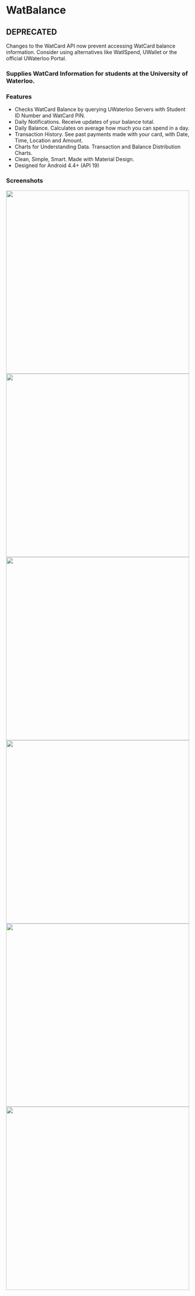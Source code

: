 # WatBalance

## DEPRECATED
Changes to the WatCard API now prevent accessing WatCard balance information.
Consider using alternatives like WatISpend, UWallet or the official UWaterloo Portal.

### Supplies WatCard Information for students at the University of Waterloo.

### Features
* Checks WatCard Balance by querying UWaterloo Servers with Student ID Number and WatCard PIN.
* Daily Notifications. Receive updates of your balance total.
* Daily Balance. Calculates on average how much you can spend in a day.
* Transaction History. See past payments made with your card, with Date, Time, Location and Amount.
* Charts for Understanding Data. Transaction and Balance Distribution Charts.
* Clean, Simple, Smart. Made with Material Design.
* Designed for Android 4.4+ (API 19)

### Screenshots
<img src="https://cloud.githubusercontent.com/assets/14666061/12218551/af216d1a-b6f0-11e5-856f-a2ccaf0956a7.png" height=500>
<img src="https://cloud.githubusercontent.com/assets/14666061/12218558/cea52da2-b6f0-11e5-8801-ab638b4187c5.png" height=500>
<img src="https://cloud.githubusercontent.com/assets/14666061/12218562/dd1bd124-b6f0-11e5-99e7-b520dbde38b7.png" height=500>
<img src="https://cloud.githubusercontent.com/assets/14666061/12218563/f3644bc8-b6f0-11e5-97fc-0be45c92dd68.png" height=500>
<img src="https://cloud.githubusercontent.com/assets/14666061/12218565/ff403c72-b6f0-11e5-8a5a-eda35882bb65.png" height=500>
<img src="https://cloud.githubusercontent.com/assets/14666061/12218568/0ca526de-b6f1-11e5-87c3-8c23c80b8e8b.png" height=500>

